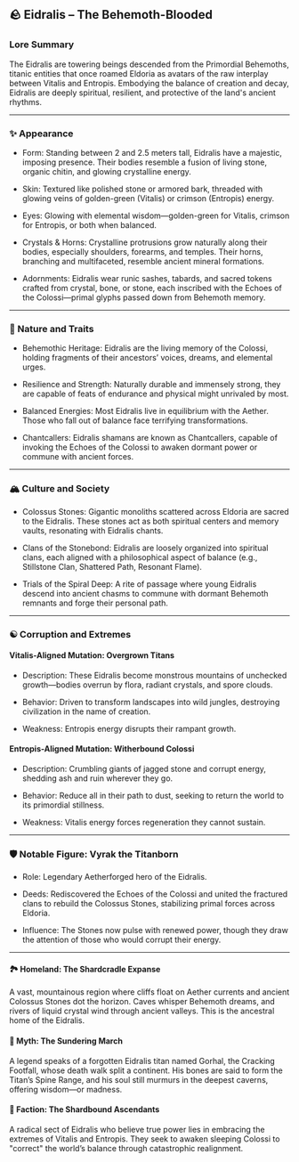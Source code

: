 ## 🪨 Eidralis – The Behemoth-Blooded

### Lore Summary

The Eidralis are towering beings descended from the Primordial Behemoths, titanic entities that once roamed Eldoria as avatars of the raw interplay between Vitalis and Entropis. Embodying the balance of creation and decay, Eidralis are deeply spiritual, resilient, and protective of the land's ancient rhythms.

---

### ✨ Appearance

- Form: Standing between 2 and 2.5 meters tall, Eidralis have a majestic, imposing presence. Their bodies resemble a fusion of living stone, organic chitin, and glowing crystalline energy.  
      
    
- Skin: Textured like polished stone or armored bark, threaded with glowing veins of golden-green (Vitalis) or crimson (Entropis) energy.  
      
    
- Eyes: Glowing with elemental wisdom—golden-green for Vitalis, crimson for Entropis, or both when balanced.  
      
    
- Crystals & Horns: Crystalline protrusions grow naturally along their bodies, especially shoulders, forearms, and temples. Their horns, branching and multifaceted, resemble ancient mineral formations.  
      
    
- Adornments: Eidralis wear runic sashes, tabards, and sacred tokens crafted from crystal, bone, or stone, each inscribed with the Echoes of the Colossi—primal glyphs passed down from Behemoth memory.  
      
    

---

### 🧬 Nature and Traits

- Behemothic Heritage: Eidralis are the living memory of the Colossi, holding fragments of their ancestors’ voices, dreams, and elemental urges.  
      
    
- Resilience and Strength: Naturally durable and immensely strong, they are capable of feats of endurance and physical might unrivaled by most.  
      
    
- Balanced Energies: Most Eidralis live in equilibrium with the Aether. Those who fall out of balance face terrifying transformations.  
      
    
- Chantcallers: Eidralis shamans are known as Chantcallers, capable of invoking the Echoes of the Colossi to awaken dormant power or commune with ancient forces.  
      
    

---

### 🏔️ Culture and Society

- Colossus Stones: Gigantic monoliths scattered across Eldoria are sacred to the Eidralis. These stones act as both spiritual centers and memory vaults, resonating with Eidralis chants.  
      
    
- Clans of the Stonebond: Eidralis are loosely organized into spiritual clans, each aligned with a philosophical aspect of balance (e.g., Stillstone Clan, Shattered Path, Resonant Flame).  
      
    
- Trials of the Spiral Deep: A rite of passage where young Eidralis descend into ancient chasms to commune with dormant Behemoth remnants and forge their personal path.  
      
    

---

### ☯️ Corruption and Extremes

#### Vitalis-Aligned Mutation: Overgrown Titans

- Description: These Eidralis become monstrous mountains of unchecked growth—bodies overrun by flora, radiant crystals, and spore clouds.  
      
    
- Behavior: Driven to transform landscapes into wild jungles, destroying civilization in the name of creation.  
      
    
- Weakness: Entropis energy disrupts their rampant growth.  
      
    

#### Entropis-Aligned Mutation: Witherbound Colossi

- Description: Crumbling giants of jagged stone and corrupt energy, shedding ash and ruin wherever they go.  
      
    
- Behavior: Reduce all in their path to dust, seeking to return the world to its primordial stillness.  
      
    
- Weakness: Vitalis energy forces regeneration they cannot sustain.  
      
    

---

### 🛡️ Notable Figure: Vyrak the Titanborn

- Role: Legendary Aetherforged hero of the Eidralis.  
      
    
- Deeds: Rediscovered the Echoes of the Colossi and united the fractured clans to rebuild the Colossus Stones, stabilizing primal forces across Eldoria.  
      
    
- Influence: The Stones now pulse with renewed power, though they draw the attention of those who would corrupt their energy.  
      
    

---

#### 🏞️ Homeland: The Shardcradle Expanse

A vast, mountainous region where cliffs float on Aether currents and ancient Colossus Stones dot the horizon. Caves whisper Behemoth dreams, and rivers of liquid crystal wind through ancient valleys. This is the ancestral home of the Eidralis.

#### 📖 Myth: The Sundering March

A legend speaks of a forgotten Eidralis titan named Gorhal, the Cracking Footfall, whose death walk split a continent. His bones are said to form the Titan’s Spine Range, and his soul still murmurs in the deepest caverns, offering wisdom—or madness.

#### 🔱 Faction: The Shardbound Ascendants

A radical sect of Eidralis who believe true power lies in embracing the extremes of Vitalis and Entropis. They seek to awaken sleeping Colossi to "correct" the world’s balance through catastrophic realignment.